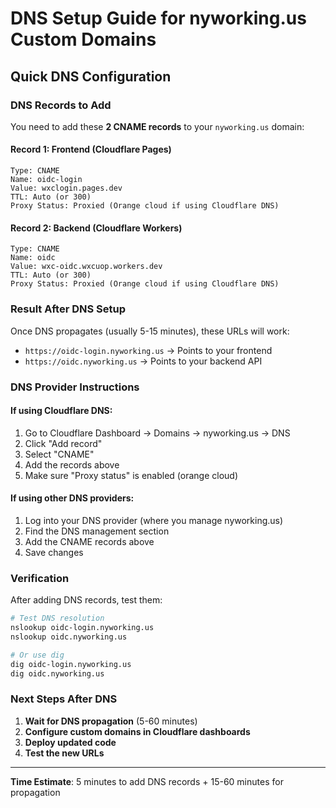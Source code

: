 # DNS Setup Guide for nyworking.us Custom Domains

## Quick DNS Configuration

### DNS Records to Add

You need to add these **2 CNAME records** to your `nyworking.us` domain:

#### Record 1: Frontend (Cloudflare Pages)
```
Type: CNAME
Name: oidc-login
Value: wxclogin.pages.dev
TTL: Auto (or 300)
Proxy Status: Proxied (Orange cloud if using Cloudflare DNS)
```

#### Record 2: Backend (Cloudflare Workers)  
```
Type: CNAME
Name: oidc
Value: wxc-oidc.wxcuop.workers.dev
TTL: Auto (or 300)
Proxy Status: Proxied (Orange cloud if using Cloudflare DNS)
```

### Result After DNS Setup

Once DNS propagates (usually 5-15 minutes), these URLs will work:
- `https://oidc-login.nyworking.us` → Points to your frontend
- `https://oidc.nyworking.us` → Points to your backend API

### DNS Provider Instructions

#### If using Cloudflare DNS:
1. Go to Cloudflare Dashboard → Domains → nyworking.us → DNS
2. Click "Add record"
3. Select "CNAME" 
4. Add the records above
5. Make sure "Proxy status" is enabled (orange cloud)

#### If using other DNS providers:
1. Log into your DNS provider (where you manage nyworking.us)
2. Find the DNS management section
3. Add the CNAME records above
4. Save changes

### Verification

After adding DNS records, test them:

```bash
# Test DNS resolution
nslookup oidc-login.nyworking.us
nslookup oidc.nyworking.us

# Or use dig
dig oidc-login.nyworking.us
dig oidc.nyworking.us
```

### Next Steps After DNS

1. **Wait for DNS propagation** (5-60 minutes)
2. **Configure custom domains in Cloudflare dashboards**
3. **Deploy updated code**
4. **Test the new URLs**

---

**Time Estimate**: 5 minutes to add DNS records + 15-60 minutes for propagation
